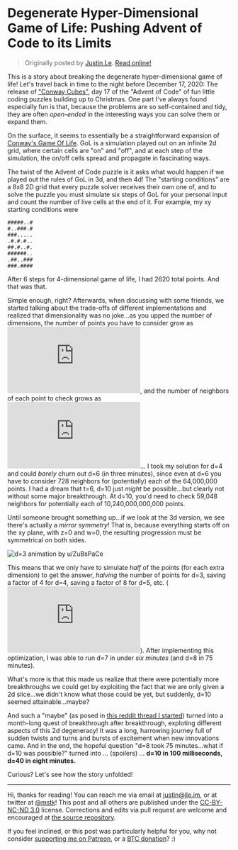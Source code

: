Degenerate Hyper-Dimensional Game of Life: Pushing Advent of Code to its Limits
===============================================================================

> Originally posted by [Justin Le](https://blog.jle.im/).
> [Read online!](https://blog.jle.im/entry/degenerate-hyper-dimensional-game-of-life.html)

This is a story about breaking the degenerate hyper-dimensional game of life!
Let's travel back in time to the night before December 17, 2020: The release of
["Conway Cubes"](https://adventofcode.com/2020/day/17), day 17 of the "Advent of
Code" of fun little coding puzzles building up to Christmas. One part I've
always found especially fun is that, because the problems are so self-contained
and tidy, they are often *open-ended* in the interesting ways you can solve them
or expand them.

On the surface, it seems to essentially be a straightforward expansion of
[Conway's Game Of Life](https://en.wikipedia.org/wiki/Conway%27s_Game_of_Life).
GoL is a simulation played out on an infinite 2d grid, where certain cells are
"on" and "off", and at each step of the simulation, the on/off cells spread and
propagate in fascinating ways.

The twist of the Advent of Code puzzle is it asks what would happen if we played
out the rules of GoL in 3d, and then 4d! The "starting conditions" are a 8x8 2D
grid that every puzzle solver receives their own one of, and to solve the puzzle
you must simulate six steps of GoL for your personal input and count the number
of live cells at the end of it. For example, my xy starting conditions were

    #####..#
    #..###.#
    ###.....
    .#.#.#..
    ##.#..#.
    ######..
    .##..###
    ###.####

After 6 steps for 4-dimensional game of life, I had 2620 total points. And that
was that.

Simple enough, right? Afterwards, when discussing with some friends, we started
talking about the trade-offs of different implementations and realized that
dimensionality was no joke...as you upped the number of dimensions, the number
of points you have to consider grow as
![O((2t+8)\^d)](https://latex.codecogs.com/png.latex?O%28%282t%2B8%29%5Ed%29 "O((2t+8)^d)"),
and the number of neighbors of each point to check grows as
![O(3\^d)](https://latex.codecogs.com/png.latex?O%283%5Ed%29 "O(3^d)")... I took
my solution for d=4 and could *barely* churn out d=6 (in three minutes), since
even at d=6 you have to consider 728 neighbors for (potentially) each of the
64,000,000 points. I had a dream that t=6, d=10 just *might* be possible...but
clearly not without some major breakthrough. At d=10, you'd need to check 59,048
neighbors for potentially each of 10,240,000,000,000 points.

Until someone brought something up...if we look at the 3d version, we see
there's actually a *mirror symmetry*! That is, because everything starts off on
the xy plane, with z=0 and w=0, the resulting progression must be symmetrical on
both sides.

![d=3 animation by
[u/ZuBsPaCe](https://www.reddit.com/r/adventofcode/comments/kfa3nr/2020_day_17_godot_cubes_i_think_i_went_a_bit_too/)](/img/entries/advent-gol/life3d.gif "d=3 animation u/ZuBsPaCe")

This means that we only have to simulate *half* of the points (for each extra
dimension) to get the answer, *halving* the number of points for d=3, saving a
factor of 4 for d=4, saving a factor of 8 for d=5, etc.
(![O(2\^{d-2})](https://latex.codecogs.com/png.latex?O%282%5E%7Bd-2%7D%29 "O(2^{d-2})")).
After implementing this optimization, I was able to run d=7 in under *six
minutes* (and d=8 in 75 minutes).

What's more is that this made us realize that there were potentially more
breakthroughs we could get by exploiting the fact that we are only given a 2d
slice...we didn't know what those could be yet, but suddenly, d=10 seemed
attainable...maybe?

And such a "maybe" (as posed in [this reddit thread I
started](https://www.reddit.com/r/adventofcode/comments/kfb6zx/day_17_getting_to_t6_at_for_higher_spoilerss/))
turned into a month-long quest of breakthrough after breakthrough, exploting
different aspects of this 2d degeneracy! It was a long, harrowing journey full
of sudden twists and turns and bursts of excitement when new innovations came.
And in the end, the hopeful question "d=8 took 75 minutes...what if d=10 was
possible?" turned into ... (spoilers) ... **d=10 in 100 milliseconds, d=40 in
eight minutes.**

Curious? Let's see how the story unfolded!

--------------------------------------------------------------------------------

Hi, thanks for reading! You can reach me via email at <justin@jle.im>, or at
twitter at [\@mstk](https://twitter.com/mstk)! This post and all others are
published under the [CC-BY-NC-ND
3.0](https://creativecommons.org/licenses/by-nc-nd/3.0/) license. Corrections
and edits via pull request are welcome and encouraged at [the source
repository](https://github.com/mstksg/inCode).

If you feel inclined, or this post was particularly helpful for you, why not
consider [supporting me on Patreon](https://www.patreon.com/justinle/overview),
or a [BTC donation](bitcoin:3D7rmAYgbDnp4gp4rf22THsGt74fNucPDU)? :)
